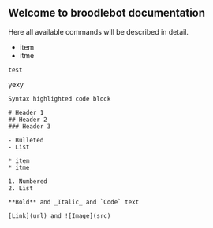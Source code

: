 ## Welcome to broodlebot documentation

Here all available commands will be described in detail.

* item
* itme

``` test ```

yexy

```
Syntax highlighted code block

# Header 1
## Header 2
### Header 3

- Bulleted
- List

* item
* itme

1. Numbered
2. List

**Bold** and _Italic_ and `Code` text

[Link](url) and ![Image](src)
```

